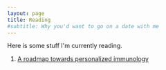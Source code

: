 ```yaml
---
layout: page
title: Reading
#subtitle: Why you'd want to go on a date with me
---
```

Here is some stuff I'm currently reading.

1. <a href="https://www.nature.com/articles/s41540-017-0045-9">A roadmap towards personalized immunology</a> 
